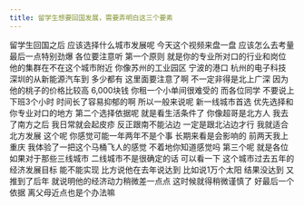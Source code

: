 ```yaml
---
title: 留学生想要回国发展，需要弄明白这三个要素
---
```

留学生回国之后
应该选择什么城市发展呢
今天这个视频来盘一盘
应该怎么去考量
最后一点特别劲爆
各位要注意听
第一个原则
就是你的专业所对口的行业和岗位
他的集群在不在这个城市附近
你像苏州的工业园区
宁波的港口
杭州的电子科技
深圳的从新能源汽车到
多少都有
这里面要注意了啊
不一定非得是北上广深
因为他的桃子的价格比较高
6,000块钱
你租一个小单间很难受的
而各位同学
不要说上下班3个小时
时间长了容易抑郁的啊
所以一般来说呢
新一线城市首选
优先选择和你专业对口的地方
第二个选择依据呢
就是看生活条件了
你像超哥是北方人
我去了南方之后
我日常就会起皮疹
反正跟南不能沾边
一定是跟北沾边才行
我就适合北方发展
这个呢
你感觉可能一年两年不是个事
长期来看是会影响的
前两天我上重庆
我体验了一把这个马桶飞人的感觉
不着地你知道感觉吗
第三个呢
就是各位如果对于那些三线城市
二线城市不是很确定的话
可以看一下
这个城市过去五年的经济发展目标
能不能实现
比方说他在去年说达到
比如说1万个太阳
结果没达到
又推到了后年
就说明他的经济动力稍微差一点点
这时候就得稍微谨慎了
好最后一个依据
离父母近点也是个办法嘛
